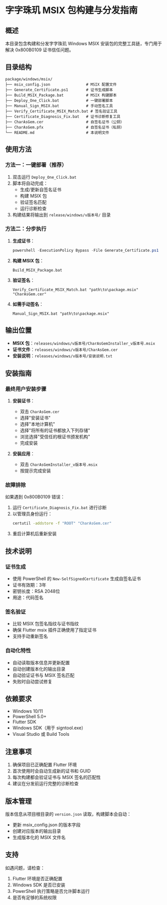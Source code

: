 # 字字珠玑 MSIX 包构建与分发指南

## 概述

本目录包含构建和分发字字珠玑 Windows MSIX 安装包的完整工具链，专门用于解决 0x800B0109 证书信任问题。

## 目录结构

```
package/windows/msix/
├── msix_config.json                # MSIX 配置文件
├── Generate_Certificate.ps1        # 证书生成脚本
├── Build_MSIX_Package.bat          # MSIX 构建脚本
├── Deploy_One_Click.bat            # 一键部署脚本
├── Manual_Sign_MSIX.bat            # 手动签名工具
├── Verify_Certificate_MSIX_Match.bat # 签名验证工具
├── Certificate_Diagnosis_Fix.bat   # 证书诊断修复工具
├── CharAsGem.cer                   # 自签名证书（公钥）
├── CharAsGem.pfx                   # 自签名证书（私钥）
└── README.md                       # 本说明文件
```

## 使用方法

### 方法一：一键部署（推荐）

1. 双击运行 `Deploy_One_Click.bat`
2. 脚本将自动完成：
   - 生成/更新自签名证书
   - 构建 MSIX 包
   - 验证签名匹配
   - 运行诊断检查
3. 构建结果将输出到 `release/windows/v版本号/` 目录

### 方法二：分步执行

1. **生成证书**：
   ```powershell
   powershell -ExecutionPolicy Bypass -File Generate_Certificate.ps1
   ```

2. **构建 MSIX 包**：
   ```batch
   Build_MSIX_Package.bat
   ```

3. **验证签名**：
   ```batch
   Verify_Certificate_MSIX_Match.bat "path\to\package.msix" "CharAsGem.cer"
   ```

4. **如需手动签名**：
   ```batch
   Manual_Sign_MSIX.bat "path\to\package.msix"
   ```

## 输出位置

- **MSIX 包**：`releases/windows/v版本号/CharAsGemInstaller_v版本号.msix`
- **证书文件**：`releases/windows/v版本号/CharAsGem.cer`
- **安装说明**：`releases/windows/v版本号/安装说明.txt`

## 安装指南

### 最终用户安装步骤

1. **安装证书**：
   - 双击 `CharAsGem.cer`
   - 选择"安装证书"
   - 选择"本地计算机"
   - 选择"将所有的证书都放入下列存储"
   - 浏览选择"受信任的根证书颁发机构"
   - 完成安装

2. **安装应用**：
   - 双击 `CharAsGemInstaller_v版本号.msix`
   - 按提示完成安装

### 故障排除

如果遇到 0x800B0109 错误：

1. 运行 `Certificate_Diagnosis_Fix.bat` 进行诊断
2. 以管理员身份运行：
   ```cmd
   certutil -addstore -f "ROOT" "CharAsGem.cer"
   ```
3. 重启计算机后重新安装

## 技术说明

### 证书生成

- 使用 PowerShell 的 `New-SelfSignedCertificate` 生成自签名证书
- 证书有效期：3年
- 密钥长度：RSA 2048位
- 用途：代码签名

### 签名验证

- 比较 MSIX 包签名指纹与证书指纹
- 确保 Flutter msix 插件正确使用了指定证书
- 支持手动重新签名

### 自动化特性

- 自动读取版本信息并更新配置
- 自动创建版本化的输出目录
- 自动验证证书与 MSIX 签名匹配
- 失败时自动尝试修复

## 依赖要求

- Windows 10/11
- PowerShell 5.0+
- Flutter SDK
- Windows SDK（用于 signtool.exe）
- Visual Studio 或 Build Tools

## 注意事项

1. 确保项目已正确配置 Flutter 环境
2. 首次使用时会自动生成新的证书和 GUID
3. 每次构建都会验证证书与 MSIX 签名的匹配性
4. 建议在分发前运行完整的诊断检查

## 版本管理

版本信息从项目根目录的 `version.json` 读取，构建脚本会自动：
- 更新 msix_config.json 的版本字段
- 创建对应版本的输出目录
- 生成版本化的 MSIX 文件名

## 支持

如遇问题，请检查：
1. Flutter 环境是否正确配置
2. Windows SDK 是否已安装
3. PowerShell 执行策略是否允许脚本运行
4. 是否有足够的系统权限
